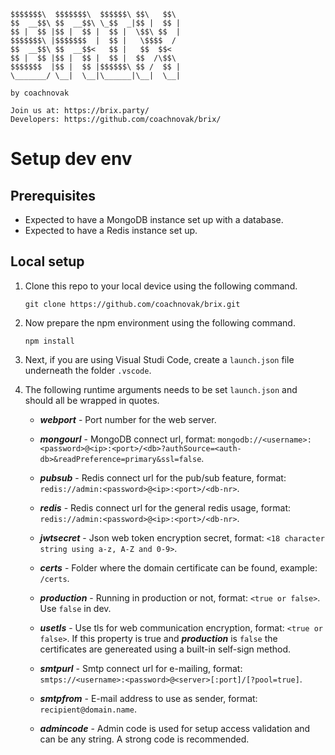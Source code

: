```
$$$$$$$\  $$$$$$$\  $$$$$$\ $$\   $$\ 
$$  __$$\ $$  __$$\ \_$$  _|$$ |  $$ |
$$ |  $$ |$$ |  $$ |  $$ |  \$$\ $$  |
$$$$$$$\ |$$$$$$$  |  $$ |   \$$$$  / 
$$  __$$\ $$  __$$<   $$ |   $$  $$<  
$$ |  $$ |$$ |  $$ |  $$ |  $$  /\$$\ 
$$$$$$$  |$$ |  $$ |$$$$$$\ $$ /  $$ |
\_______/ \__|  \__|\______|\__|  \__|

by coachnovak

Join us at: https://brix.party/
Developers: https://github.com/coachnovak/brix/
```

# Setup dev env

## Prerequisites

* Expected to have a MongoDB instance set up with a database.
* Expected to have a Redis instance set up.

## Local setup

1. Clone this repo to your local device using the following command.

	```
	git clone https://github.com/coachnovak/brix.git
	```

2. Now prepare the npm environment using the following command.

	```
	npm install
	```

3. Next, if you are using Visual Studi Code, create a `launch.json` file underneath the folder `.vscode`.

4. The following runtime arguments needs to be set `launch.json` and should all be wrapped in quotes.
	* ***webport*** - Port number for the web server.

	* ***mongourl*** - MongoDB connect url, format: `mongodb://<username>:<password>@<ip>:<port>/<db>?authSource=<auth-db>&readPreference=primary&ssl=false`.

	* ***pubsub*** - Redis connect url for the pub/sub feature, format: `redis://admin:<password>@<ip>:<port>/<db-nr>`.

	* ***redis*** - Redis connect url for the general redis usage, format: `redis://admin:<password>@<ip>:<port>/<db-nr>`.
	
	* ***jwtsecret*** - Json web token encryption secret, format: `<18 character string using a-z, A-Z and 0-9>`.

	* ***certs*** - Folder where the domain certificate can be found, example: `/certs`.

	* ***production*** - Running in production or not, format: `<true or false>`. Use `false` in dev.
	
	* ***usetls*** - Use tls for web communication encryption, format: `<true or false>`. If this property is true and ***production*** is `false` the certificates are genereated using a built-in self-sign method.

	* ***smtpurl*** - Smtp connect url for e-mailing, format: `smtps://<username>:<password>@<server>[:port]/[?pool=true]`.

	* ***smtpfrom*** - E-mail address to use as sender, format: `recipient@domain.name`.

	* ***admincode*** - Admin code is used for setup access validation and can be any string. A strong code is recommended.